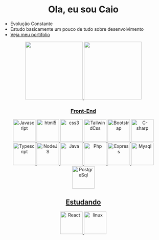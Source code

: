 <h1 align="center"> Ola, eu sou Caio</h1> 


- Evolução Constante 
- Estudo basicamente um pouco de tudo sobre desenvolvimento
- <a href="https://caiocdj.github.io/PortifolioV2/"> Veja meu portifolio</a>

<div align="center">
    <a href="https://github.com/CaioCDJ">
    <img height="180em" src="https://github-readme-stats.vercel.app/api?username=CaioCDJ&show_icons=true&theme=tokyonight&include_all_commits=true&count_private=true"/>
    <img height="180em" src="https://github-readme-stats.vercel.app/api/top-langs/?username=CaioCDJ&layout=compact&langs_count=7&theme=tokyonight"/>
</div>

<div align="center">

### Front-End
 
<img src="https://cdn.jsdelivr.net/gh/devicons/devicon/icons/javascript/javascript-original.svg" title="Javascript" width="70" height="70" />
         
<img src="https://cdn.jsdelivr.net/gh/devicons/devicon/icons/html5/html5-original.svg" title="html5" width="70" height="70"/>
          
<img src="https://cdn.jsdelivr.net/gh/devicons/devicon/icons/css3/css3-original.svg" title="css3" width="70" height="70"/>
       
<img src="https://cdn.jsdelivr.net/gh/devicons/devicon/icons/tailwindcss/tailwindcss-original-wordmark.svg" title="TailwindCss" width="70" height="70"/>

<img src="https://cdn.jsdelivr.net/gh/devicons/devicon/icons/bootstrap/bootstrap-original.svg" title="Bootstrap" width="70" height="70" />
                
<img src="https://cdn.jsdelivr.net/gh/devicons/devicon/icons/csharp/csharp-original.svg" title="C-sharp" width="70" height="70"/>
 
<img src="https://cdn.jsdelivr.net/gh/devicons/devicon/icons/typescript/typescript-original.svg" title="Typescript" width="70" height="70" />
          
<img src="https://cdn.jsdelivr.net/gh/devicons/devicon/icons/nodejs/nodejs-original.svg" title="NodeJS" width="70" height="70"/>

<img src="https://cdn.jsdelivr.net/gh/devicons/devicon/icons/java/java-original-wordmark.svg" title="Java" width="70" height="70" />
          
<img src="https://cdn.jsdelivr.net/gh/devicons/devicon/icons/php/php-original.svg" title="Php" width="70" height="70"/>
          
<img src="https://cdn.jsdelivr.net/gh/devicons/devicon/icons/express/express-original.svg" title="Express" width="70" height="70"/>

<img src="https://cdn.jsdelivr.net/gh/devicons/devicon/icons/mysql/mysql-original.svg" title="Mysql" width="70" height="70"/>

<img src="https://cdn.jsdelivr.net/gh/devicons/devicon/icons/postgresql/postgresql-original.svg" title="PostgreSql" width="70" height="70"/>
          

</div>
         

<div align="center">

## Estudando
   
<img src="https://cdn.jsdelivr.net/gh/devicons/devicon/icons/react/react-original.svg" title="React" width="70" height="70"/>
          
<img src="https://cdn.jsdelivr.net/gh/devicons/devicon/icons/linux/linux-original.svg" title="linux" width="70" height="70"/>

</div>
